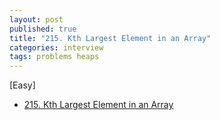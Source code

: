 ```yaml
---
layout: post
published: true
title: "215. Kth Largest Element in an Array"
categories: interview
tags: problems heaps
---
```


[Easy]

- [215. Kth Largest Element in an Array](https://leetcode.com/problems/kth-largest-element-in-an-array/)

<script src="https://gist.github.com/yeopoong/86f96bb8f34adaf6c38c2225e68ad597.js"></script>